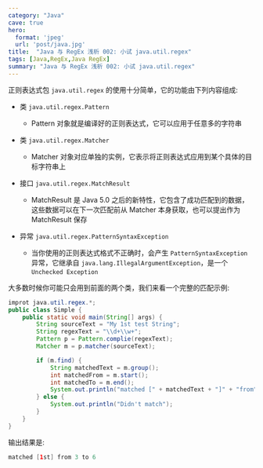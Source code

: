 ```yaml
---
category: "Java"
cave: true
hero:
  format: 'jpeg'
  url: 'post/java.jpg'
title:  "Java 与 RegEx 浅析 002: 小试 java.util.regex"
tags: [Java,RegEx,Java RegEx]
summary: "Java 与 RegEx 浅析 002: 小试 java.util.regex"
---
```

正则表达式包 `java.util.regex` 的使用十分简单，它的功能由下列内容组成:

* 类 `java.util.regex.Pattern`

	* Pattern 对象就是编译好的正则表达式，它可以应用于任意多的字符串

* 类 `java.util.regex.Matcher`

	* Matcher 对象对应单独的实例，它表示将正则表达式应用到某个具体的目标字符串上

* 接口 `java.util.regex.MatchResult`

	* MatchResult 是 Java 5.0 之后的新特性，它包含了成功匹配到的数据，这些数据可以在下一次匹配前从 Matcher 本身获取，也可以提出作为 MatchResult 保存

* 异常 `java.util.regex.PatternSyntaxException`

	* 当你使用的正则表达式格式不正确时，会产生 `PatternSyntaxException` 异常，它继承自 `java.lang.IllegalArgumentException`，是一个 `Unchecked Exception`

大多数时候你可能只会用到前面的两个类，我们来看一个完整的匹配示例:

```java
improt java.util.regex.*;
public class Simple {
	public static void main(String[] args) {
		String sourceText = "My 1st test String";
		String regexText = "\\d+\\w+";
		Pattern p = Pattern.complie(regexText);
		Matcher m = p.matcher(sourceText);

		if (m.find) {
			String matchedText = m.group();
			int matchedFrom = m.start();
			int matchedTo = m.end();
			System.out.println("matched [" + matchedText + "]" + "from" + matchedFrom + "to" + marchedTo);
		} else {
			System.out.println("Didn't match");
		}
	}
}
```

输出结果是:

```java
matched [1st] from 3 to 6
```
